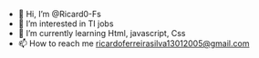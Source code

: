 - 👋 Hi, I’m @Ricard0-Fs
- 👀 I’m interested in TI jobs
- 🌱 I’m currently learning Html, javascript, Css
- 📫 How to reach me ricardoferreirasilva13012005@gmail.com

<!---
Ricard0-Fs/Ricard0-Fs is a ✨ special ✨ repository because its `README.md` (this file) appears on your GitHub profile.
You can click the Preview link to take a look at your changes.
--->
